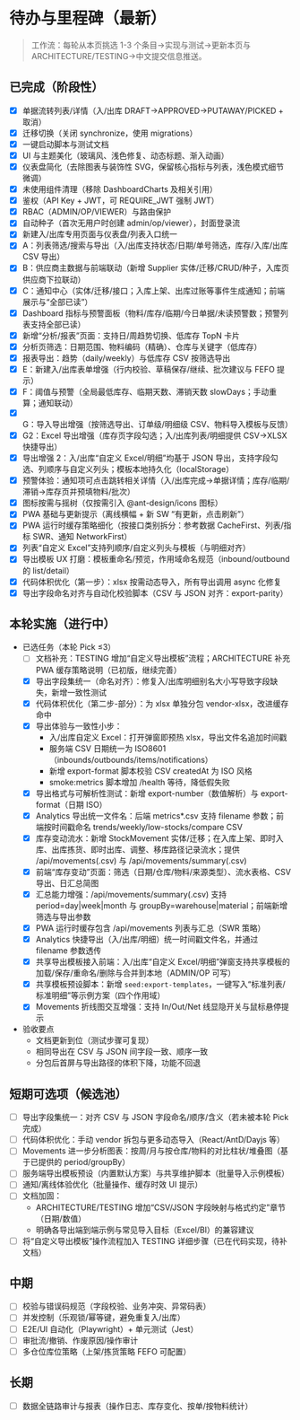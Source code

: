 # 待办与里程碑（最新）

> 工作流：每轮从本页挑选 1-3 个条目→实现与测试→更新本页与 ARCHITECTURE/TESTING→中文提交信息推送。

## 已完成（阶段性）
- [x] 单据流转列表/详情（入/出库 DRAFT→APPROVED→PUTAWAY/PICKED + 取消）
- [x] 迁移切换（关闭 synchronize，使用 migrations）
- [x] 一键启动脚本与测试文档
- [x] UI 与主题美化（玻璃风、浅色修复、动态标题、渐入动画）
- [x] 仪表盘简化（去除图表与装饰性 SVG，保留核心指标与列表，浅色模式细节微调）
- [x] 未使用组件清理（移除 DashboardCharts 及相关引用）
- [x] 鉴权（API Key + JWT，可 REQUIRE_JWT 强制 JWT）
- [x] RBAC（ADMIN/OP/VIEWER）与路由保护
- [x] 自动种子（首次无用户时创建 admin/op/viewer），封面登录流
- [x] 新建入/出库专用页面与仪表盘/列表入口统一
- [x] A：列表筛选/搜索与导出（入/出库支持状态/日期/单号筛选，库存/入库/出库 CSV 导出）
- [x] B：供应商主数据与前端联动（新增 Supplier 实体/迁移/CRUD/种子，入库页供应商下拉联动）
- [x] C：通知中心（实体/迁移/接口；入库上架、出库过账等事件生成通知；前端展示与“全部已读”）
- [x] Dashboard 指标与预警面板（物料/库存/临期/今日单据/未读预警数；预警列表支持全部已读）
- [x] 新增“分析/报表”页面：支持日/周趋势切换、低库存 TopN 卡片
- [x] 分析页筛选：日期范围、物料编码（精确）、仓库与关键字（低库存）
- [x] 报表导出：趋势（daily/weekly）与低库存 CSV 按筛选导出
- [x] E：新建入/出库表单增强（行内校验、草稿保存/继续、批次建议与 FEFO 提示）
- [x] F：阈值与预警（全局最低库存、临期天数、滞销天数 slowDays；手动重算；通知联动）
- [x] G：导入导出增强（按筛选导出、订单级/明细级 CSV、物料导入模板与反馈）
- [x] G2：Excel 导出增强（库存页字段勾选；入/出库列表/明细提供 CSV→XLSX 快捷导出）
- [x] 导出增强 2：入/出库“自定义 Excel/明细”均基于 JSON 导出，支持字段勾选、列顺序与自定义列头；模板本地持久化（localStorage）
- [x] 预警体验：通知项可点击跳转相关详情（入/出库完成→单据详情；库存/临期/滞销→库存页并预填物料/批次）
- [x] 图标按需与摇树（仅按需引入 @ant-design/icons 图标）
- [x] PWA 基础与更新提示（离线横幅 + 新 SW “有更新，点击刷新”）
- [x] PWA 运行时缓存策略细化（按接口类别拆分：参考数据 CacheFirst、列表/指标 SWR、通知 NetworkFirst）
- [x] 列表“自定义 Excel”支持列顺序/自定义列头与模板（与明细对齐）
- [x] 导出模板 UX 打磨：模板重命名/预览，作用域命名规范（inbound/outbound 的 list/detail）
- [x] 代码体积优化（第一步）：xlsx 按需动态导入，所有导出调用 async 化修复
- [x] 导出字段命名对齐与自动化校验脚本（CSV 与 JSON 对齐：export-parity）

## 本轮实施（进行中）
- 已选任务（本轮 Pick ≤3）
  - [ ] 文档补充：TESTING 增加“自定义导出模板”流程；ARCHITECTURE 补充 PWA 缓存策略说明（已初版，继续完善）
  - [x] 导出字段集统一（命名对齐）：修复入/出库明细别名大小写导致字段缺失，新增一致性测试
  - [x] 代码体积优化（第二步-部分）：为 xlsx 单独分包 vendor-xlsx，改进缓存命中
  - [x] 导出体验与一致性小步：
    - 入/出库自定义 Excel：打开弹窗即预热 xlsx，导出文件名追加时间戳
    - 服务端 CSV 日期统一为 ISO8601（inbounds/outbounds/items/notifications）
    - 新增 export-format 脚本校验 CSV createdAt 为 ISO 风格
    - smoke:metrics 脚本增加 /health 等待，降低假失败
  - [x] 导出格式与可解析性测试：新增 export-number（数值解析）与 export-format（日期 ISO）
  - [x] Analytics 导出统一文件名：后端 metrics*.csv 支持 filename 参数；前端按时间戳命名 trends/weekly/low-stocks/compare CSV
  - [x] 库存变动流水：新增 StockMovement 实体/迁移；在入库上架、即时入库、出库拣货、即时出库、调整、移库路径记录流水；提供 /api/movements(.csv) 与 /api/movements/summary(.csv)
  - [x] 前端“库存变动”页面：筛选（日期/仓库/物料/来源类型）、流水表格、CSV 导出、日汇总简图
  - [x] 汇总能力增强：/api/movements/summary(.csv) 支持 period=day|week|month 与 groupBy=warehouse|material；前端新增筛选与导出参数
  - [x] PWA 运行时缓存包含 /api/movements 列表与汇总（SWR 策略）
  - [x] Analytics 快捷导出（入/出库/明细）统一时间戳文件名，并通过 filename 参数透传
  - [x] 共享导出模板接入前端：入/出库“自定义 Excel/明细”弹窗支持共享模板的加载/保存/重命名/删除与合并到本地（ADMIN/OP 可写）
  - [x] 共享模板预设脚本：新增 `seed:export-templates`，一键写入“标准列表/标准明细”等示例方案（四个作用域）
  - [x] Movements 折线图交互增强：支持 In/Out/Net 线显隐开关与鼠标悬停提示

- 验收要点
  - 文档更新到位（测试步骤可复现）
  - 相同导出在 CSV 与 JSON 间字段一致、顺序一致
  - 分包后首屏与导出路径的体积下降，功能不回退

## 短期可选项（候选池）
- [ ] 导出字段集统一：对齐 CSV 与 JSON 字段命名/顺序/含义（若未被本轮 Pick 完成）
- [ ] 代码体积优化：手动 vendor 拆包与更多动态导入（React/AntD/Dayjs 等）
- [ ] Movements 进一步分析图表：按周/月与按仓库/物料的对比柱状/堆叠图（基于已提供的 period/groupBy）
- [ ] 服务端导出模板预设（内置默认方案）与共享维护脚本（批量导入示例模板）
- [ ] 通知/离线体验优化（批量操作、缓存时效 UI 提示）
 - [ ] 文档加固：
   - ARCHITECTURE/TESTING 增加“CSV/JSON 字段映射与格式约定”章节（日期/数值）
   - 明确各导出端到端示例与常见导入目标（Excel/BI）的兼容建议
  - [ ] 将“自定义导出模板”操作流程加入 TESTING 详细步骤（已在代码实现，待补文档）

## 中期
- [ ] 校验与错误码规范（字段校验、业务冲突、异常码表）
- [ ] 并发控制（乐观锁/幂等键，避免重复入/出库）
- [ ] E2E/UI 自动化（Playwright）+ 单元测试（Jest）
- [ ] 审批流/撤销、作废原因/操作审计
- [ ] 多仓位库位策略（上架/拣货策略 FEFO 可配置）

## 长期
- [ ] 数据全链路审计与报表（操作日志、库存变化、按单/按物料统计）
